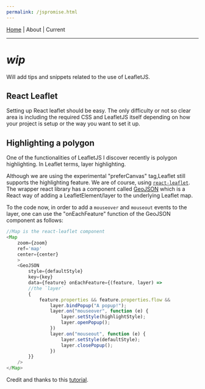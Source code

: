 ```yaml
---
permalink: /jspromise.html
---
```

[Home](https://layik.github.io) | About | Current
<hr/>

# *wip*

Will add tips and snippets related to the use of LeafletJS.

## React Leaflet
Setting up React leaflet should be easy. The only difficulty or not so clear area is including the required CSS and LeafletJS itself depending on how your project is setup or the way you want to set it up.

## Highlighting a polygon
 One of the functionalities of LeafletJS I discover recently is polygon highlighting. In Leaflet terms, layer highlighting.

Although we are using the experimental "preferCanvas" tag,Leaflet still supports the highlighting feature. We are of course, using [`react-leaflet`](https://github.com/PaulLeCam/react-leaflet). The wrapper react library has a component called [GeoJSON](https://github.com/PaulLeCam/react-leaflet/blob/master/src/GeoJSON.js) which is a React way of adding a LeafletElement/layer to the underlying Leaflet map.

To the code now, in order to add a `mouseover` and `mouseout` events to the layer, one can use the "onEachFeature" function of the GeoJSON component as follows:

```js
//Map is the react-leaflet component
<Map
    zoom={zoom}
    ref='map'
    center={center}
    >
    <GeoJSON
        style={defaultStyle}
        key={key}
        data={feature} onEachFeature={(feature, layer) => 
        //the `layer`
        {
            feature.properties && feature.properties.flow &&
                layer.bindPopup("A popup!");
                layer.on("mouseover", function (e) {
                    layer.setStyle(highlightStyle);
                    layer.openPopup();
                })
                layer.on("mouseout", function (e) {
                    layer.setStyle(defaultStyle);
                    layer.closePopup();
                })
        }} 
    />
</Map>
```
Credit and thanks to this [tutorial](http://palewi.re/posts/2012/03/26/leaflet-recipe-hover-events-features-and-polygons/).
